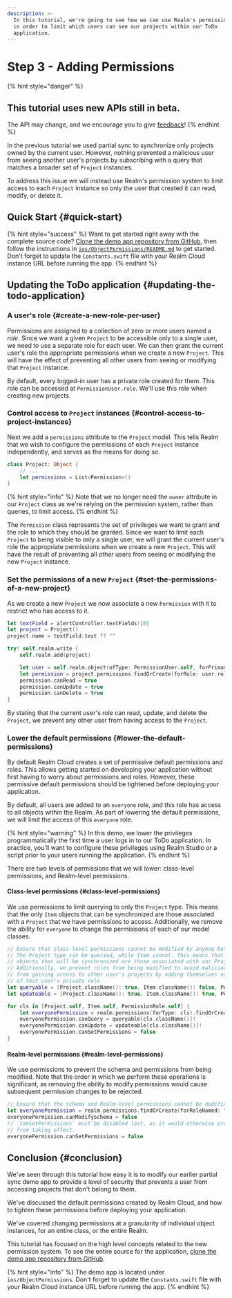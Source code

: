 ```yaml
---
description: >-
  In this tutorial, we're going to see how we can use Realm's permission system
  in order to limit which users can see our projects within our ToDo
  application.
---
```


# Step 3 - Adding Permissions

{% hint style="danger" %}
## This tutorial uses new APIs still in beta.

The API may change, and we encourage you to give [feedback](https://forums.realm.io/t/partial-synchronization-and-object-level-permissions-feedback/1109)!
{% endhint %}

In the previous tutorial we used partial sync to synchronize only projects owned by the current user. However, nothing prevented a malicious user from seeing another user's projects by subscribing with a query that matches a broader set of `Project` instances.

To address this issue we will instead use Realm's permission system to limit access to each `Project` instance so only the user that created it can read, modify, or delete it.

## Quick Start {#quick-start}

{% hint style="success" %}
Want to get started right away with the complete source code? [Clone the demo app repository from GitHub](https://github.com/realm/my-first-realm-app), then follow the instructions in [`ios/ObjectPermissions/README.md`](https://github.com/realm/my-first-realm-app/blob/master/ios/ObjectPermissions/README.md) to get started. Don't forget to update the `Constants.swift` file with your Realm Cloud instance URL before running the app.
{% endhint %}

## Updating the ToDo application {#updating-the-todo-application}

### A user's role {#create-a-new-role-per-user}

Permissions are assigned to a collection of zero or more users named a _role_. Since we want a given `Project` to be accessible only to a single user, we need to use a separate role for each user. We can then grant the current user's role the appropriate permissions when we create a new `Project`. This will have the effect of preventing all other users from seeing or modifying that `Project` instance.

By default, every logged-in user has a private role created for them. This role can be accessed at `PermissionUser.role`. We'll use this role when creating new projects.

### Control access to `Project` instances {#control-access-to-project-instances}

Next we add a `permissions` attribute to the `Project` model. This tells Realm that we wish to configure the permissions of each `Project` instance independently, and serves as the means for doing so.

```swift
class Project: Object {
    // ...
    let permissions = List<Permission>()
}
```

{% hint style="info" %}
Note that we no longer need the `owner` attribute in our `Project` class as we're relying on the permission system, rather than queries, to limit access.
{% endhint %}

The `Permission` class represents the set of privileges we want to grant and the role to which they should be granted. Since we want to limit each `Project` to being visible to only a single user, we will grant the current user's role the appropriate permissions when we create a new `Project`. This will have the result of preventing all other users from seeing or modifying the new `Project` instance.

### Set the permissions of a new `Project` {#set-the-permissions-of-a-new-project}

As we create a new `Project` we now associate a new `Permission` with it to restrict who has access to it.

```swift
let textField = alertController.textFields![0]
let project = Project()
project.name = textField.text ?? ""

try! self.realm.write {
    self.realm.add(project)

    let user = self.realm.object(ofType: PermissionUser.self, forPrimaryKey: SyncUser.current!.identity!)!
    let permission = project.permissions.findOrCreate(forRole: user.role!)
    permission.canRead = true
    permission.canUpdate = true
    permission.canDelete = true
}
```

By stating that the current user's role can read, update, and delete the `Project`, we prevent any other user from having access to the `Project`.

### Lower the default permissions {#lower-the-default-permissions}

By default Realm Cloud creates a set of permissive default permissions and roles. This allows getting started on developing your application without first having to worry about permissions and roles. However, these permissive default permissions should be tightened before deploying your application.

By default, all users are added to an `everyone` role, and this role has access to all objects within the Realm. As part of lowering the default permissions, we will limit the access of this `everyone` role.

{% hint style="warning" %}
In this demo, we lower the privileges programmatically the first time a user logs in to our ToDo application. In practice, you'll want to configure these privileges using Realm Studio or a script prior to your users running the application.
{% endhint %}

There are two levels of permissions that we will lower: class-level permissions, and Realm-level permissions.

#### Class-level permissions {#class-level-permissions}

We use permissions to limit querying to only the `Project` type. This means that the only `Item` objects that can be synchronized are those associated with a `Project` that we have permissions to access. Additionally, we remove the ability for `everyone` to change the permisisons of each of our model classes.

```swift
// Ensure that class-level permissions cannot be modified by anyone but admin users.
// The Project type can be queried, while Item cannot. This means that the only Item
// objects that will be synchronized are those associated with our Projects.
// Additionally, we prevent roles from being modified to avoid malicious users
// from gaining access to other user's projects by adding themselves as members
// of that user's private role.
let queryable = [Project.className(): true, Item.className(): false, PermissionRole.className(): true]
let updateable = [Project.className(): true, Item.className(): true, PermissionRole.className(): false]

for cls in [Project.self, Item.self, PermissionRole.self] {
    let everyonePermission = realm.permissions(forType: cls).findOrCreate(forRoleNamed: "everyone")
    everyonePermission.canQuery = queryable[cls.className()]!
    everyonePermission.canUpdate = updateable[cls.className()]!
    everyonePermission.canSetPermissions = false
}
```

#### Realm-level permissions {#realm-level-permissions}

We use permissions to prevent the schema and permissions from being modified. Note that the order in which we perform these operations is significant, as removing the ability to modify permissions would cause subsequent permission changes to be rejected.

```swift
// Ensure that the schema and Realm-level permissions cannot be modified by anyone but admin users.
let everyonePermission = realm.permissions.findOrCreate(forRoleNamed: "everyone")
everyonePermission.canModifySchema = false
// `canSetPermissions` must be disabled last, as it would otherwise prevent other permission changes
// from taking effect.
everyonePermission.canSetPermissions = false
```

## Conclusion {#conclusion}

We've seen through this tutorial how easy it is to modify our earlier partial sync demo app to provide a level of security that prevents a user from accessing projects that don't belong to them.

We've discussed the default permissions created by Realm Cloud, and how to tighten these permissions before deploying your application.

We've covered changing permissions at a granularity of individual object instances, for an entire class, or the entire Realm.

This tutorial has focused on the high level concepts related to the new permission system. To see the entire source for the application, [clone the demo app repository from GitHub](https://github.com/realm/my-first-realm-app).

{% hint style="info" %}
The demo app is located under `ios/ObjectPermissions`. Don't forget to update the `Constants.swift` file with your Realm Cloud instance URL before running the app.
{% endhint %}

